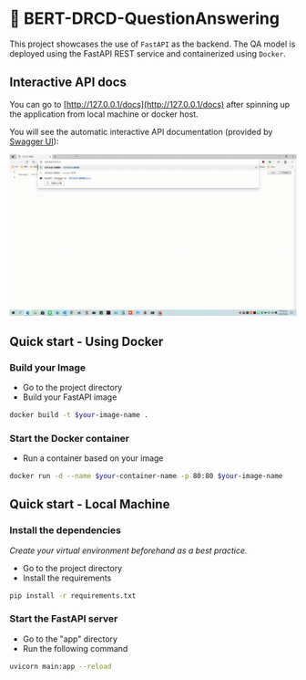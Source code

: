 # 🤗 BERT-DRCD-QuestionAnswering

This project showcases the use of `FastAPI` as the backend. The QA model is deployed using the FastAPI REST service and containerized using `Docker`.

## Interactive API docs

You can go to [http://127.0.0.1/docs](http://127.0.0.1/docs)  after spinning up the application from local machine or docker host.

You will see the automatic interactive API documentation (provided by [Swagger UI](https://github.com/swagger-api/swagger-ui)):

![usage](usage.gif)
## Quick start - Using Docker

### Build your Image

* Go to the project directory
* Build your FastAPI image

```bash
docker build -t $your-image-name .
```

### Start the Docker container

* Run a container based on your image

```bash
docker run -d --name $your-container-name -p 80:80 $your-image-name
```

## Quick start - Local Machine

### Install the dependencies

*Create your virtual environment beforehand as a best practice.*

* Go to the project directory
* Install the requirements

```bash
pip install -r requirements.txt
```

### Start the FastAPI server

* Go to the "app" directory
* Run the following command

```bash
uvicorn main:app --reload
```
